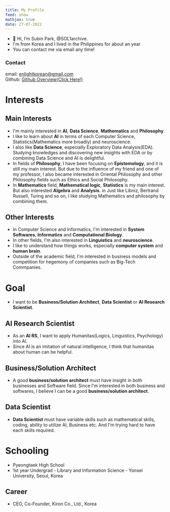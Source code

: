 ```yaml
---
title: My Profile
feed: show
mathjax: true
date: 27-07-2022
---
```


- 👋 Hi, I’m Subin Park, @SOL1archive.
- I'm from Korea and I lived in the Philippines for about an year.
- You can contact me via email any time!

### Contact
email: enlightkorean@gmail.com   
Github: [Github Overview(Click Here!)](https://github.com/SOL1archive)

# Interests
## Main Interests
- I'm mainly interested in **AI**, **Data Science**, **Mathematics** and **Philosophy**.
- I like to learn about **AI** in terms of each Computer Science, Statistics(Mathematics more broadly) and neuroscience.
- I also like **Data Science**, especially Exploratory Data Analysis(EDA). Studying knowledges and discovering new insights with EDA or by combining Data Science and AI is delightful.
- In fields of **Philosophy**, I have been focusing on **Epistemology**, and it is still my main interest. But due to the influence of my friend and one of my professor, I also became interested in Oriental Philosophy and other Philosophy fields such as Ethics and Social Philosophy.
- In **Mathematics** field, **Mathematical logic**, **Statistics** is my main interest. But also interested **Algebra** and **Analysis**. in Just like Libniz, Bertrand Russell, Turing and so on, I like studying Mathematics and philosophy by combining them.

## Other Interests
- In Computer Science and Informatics, I'm interested in **System Softwares**, **Informatics** and **Computational Biology**.
- In other fields, I'm also interested in **Linguistics** and **neuroscience**.
- I like to understand how things works, especially **computer system** and **human brain**.
- Outside of the academic field, I'm interested in business models and competition for hegemony of companies such as Big-Tech Commpanies.

# Goal
- I want to be **Business/Solution Architect**, **Data Scientist** or **AI Research Scientist**. 
## AI Research Scientist
- As an **AI RS**, I want to apply Humanitas(Logics, Linguistics, Psychology) into AI.
- Since AI is an imitation of natural intelligence, I think that humanitas about human can be helpful.
## Business/Solution Architect
- A good **business/solution architect** must have insight in both businesses and Software field. Since I'm interested in both business and softwares, I believe I can be a good **business/solution architect**.
## Data Scientist
- **Data Scientist** must have variable skills such as mathematical skills, coding, ability to utilize AI, Business etc. And I'm trying hard to have each skills required.

# Schooling
- Pyeongtaek High School
- 1st year Undergrad - Library and Information Science - Yonsei University, Seoul, Korea

## Career
- CEO, Co-Founder, Kiron Co., Ltd., Korea
